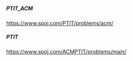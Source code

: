 ##### PTIT_ACM
https://www.spoj.com/PTIT/problems/acm/
##### PTIT
https://www.spoj.com/ACMPTIT/problems/main/

